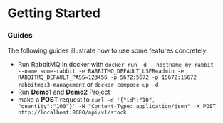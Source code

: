 # Getting Started

### Guides

The following guides illustrate how to use some features concretely:

* Run RabbitMQ in docker with <code>docker run -d --hostname my-rabbit --name some-rabbit -e RABBITMQ_DEFAULT_USER=admin -e RABBITMQ_DEFAULT_PASS=123456 -p 5672:5672 -p 15672:15672 rabbitmq:3-management</code> or <code>docker compose up -d</code>
* Run **Demo1** and **Demo2** Project
* make a **POST** request to <code>curl -d '{"id":"10", "quantity":"100"}' -H "Content-Type: application/json" -X POST http://localhost:8080/api/v1/stock </code>
